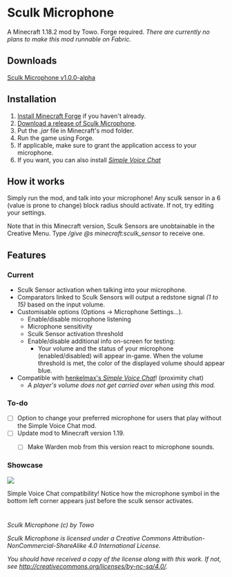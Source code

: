 
# Sculk Microphone
A Minecraft 1.18.2 mod by Towo.
Forge required.
*There are currently no plans to make this mod runnable on Fabric.*

## Downloads
[Sculk Microphone v1.0.0-alpha]()

## Installation
1. [Install Minecraft Forge](https://files.minecraftforge.net/net/minecraftforge/forge/) if you haven't already.
2. [Download a release of Sculk Microphone](https://github.com/Towodile/SculkMicrophoneMod/releases).
3. Put the *.jar* file in Minecraft's mod folder.
4. Run the game using Forge.
5. If applicable, make sure to grant the application access to your microphone.
6. If you want, you can also install [*Simple Voice Chat*](https://www.curseforge.com/minecraft/mc-mods/simple-voice-chat)

## How it works
Simply run the mod, and talk into your microphone! Any sculk sensor in a 6 (value is prone to change) block radius should activate. If not, try editing your settings.

Note that in this Minecraft version, Sculk Sensors are unobtainable in the Creative Menu. Type */give @s minecraft:sculk_sensor* to receive one.

## Features
### Current
- Sculk Sensor activation when talking into your microphone.
- Comparators linked to Sculk Sensors will output a redstone signal *(1 to 15)* based on the input volume.
- Customisable options (Options -> Microphone Settings...).
	- Enable/disable microphone listening
	- Microphone sensitivity
	- Sculk Sensor activation threshold
	- Enable/disable additional info on-screen for testing:
		- Your volume and the status of your microphone (enabled/disabled) will appear in-game. When the volume threshold is met, the color of the displayed volume should appear blue.
- Compatible with [henkelmax's *Simple Voice Chat*](https://www.curseforge.com/minecraft/mc-mods/simple-voice-chat)! (proximity chat)
	- *A player's volume does not get carried over when using this mod.*

### To-do
- [ ] Option to change your preferred microphone for users that play without the Simple Voice Chat mod.
- [ ] Update mod to Minecraft version 1.19.
	- [ ] Make Warden mob from this version react to microphone sounds.


### Showcase
<img src="https://media0.giphy.com/media/z9s04twpovuyyzbP3x/giphy.mp4?cid=790b761185392b186c06cf2e096b98e103cdd518a8f605f2&rid=giphy.mp4&ct=g"> 

Simple Voice Chat compatibility! Notice how the microphone symbol in the bottom left corner appears just before the sculk sensor activates.
<br>


#
*Sculk Microphone (c) by Towo*

*Sculk Microphone is licensed under a Creative Commons Attribution-NonCommercial-ShareAlike 4.0 International License.*

*You should have received a copy of the license along with this work. If not, see http://creativecommons.org/licenses/by-nc-sa/4.0/.*
